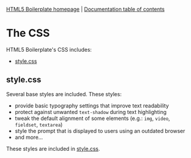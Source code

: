 [HTML5 Boilerplate homepage](https://html5boilerplate.com/) | [Documentation
table of contents](TOC.md)

# The CSS

HTML5 Boilerplate's CSS includes:

- [style.css](#stylecss)

## style.css

Several base styles are included. These styles:

- provide basic typography settings that improve text readability
- protect against unwanted `text-shadow` during text highlighting
- tweak the default alignment of some elements (e.g.: `img`, `video`,
  `fieldset`, `textarea`)
- style the prompt that is displayed to users using an outdated browser
- and more...

These styles are included in
[style.css](https://github.com/h5bp/html5-boilerplate/blob/main/dist/css/style.css).
